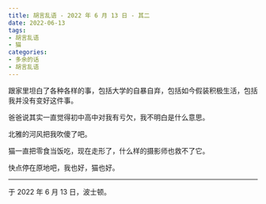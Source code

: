 ```yaml
---
title: 胡言乱语 - 2022 年 6 月 13 日 - 其二
date: 2022-06-13
tags:
- 胡言乱语
- 猫
categories:
- 多余的话
- 胡言乱语
---
```


跟家里坦白了各种各样的事，包括大学的自暴自弃，包括如今假装积极生活，包括我并没有变好这件事。

爸爸说其实一直觉得初中高中对我有亏欠，我不明白是什么意思。

北雅的河风把我吹傻了吧。

猫一直把零食当饭吃，现在走形了，什么样的摄影师也救不了它。

快点停在原地吧，我也好，猫也好。

------

于 2022 年 6 月 13 日，波士顿。
